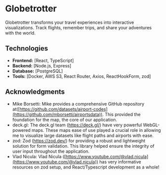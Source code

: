 # Globetrotter

Globetrotter transforms your travel experiences into interactive
visualizations. Track flights, remember trips, and share your adventures with
the world.

## Technologies

- **Frontend:** [React, TypeScript]
- **Backend:** [Node.js, Express]
- **Database:** [PostgreSQL]
- **Tools:** [Docker, AWS S3, React Router, Axios, ReactHookForm, zod]

## Acknowledgments

- Mike Borsetti: Mike provides a comprehensive GitHub repository at([https://github.com/datasets/airport-codes](https://github.com/mborsetti/airportsdata)). This provided the foundation for the map, the core of our application.
- deck.gl: The deck.gl team (https://deck.gl/) have very powerful WebGL-powered maps. These maps ease of use played a crucial role in allowing me to visualize large datasets like flight paths and airports with ease.
- zod: Zod (https://zod.dev/) for providing a robust and lightweight solution for form validation. This library helped ensure the integrity of user input throughout the application.
- Vlad Nicula: Vlad Nicula ([https://www.youtube.com/@vlad.nicula](https://www.youtube.com/@vlad.nicula)) has very informative resources on zod setup, and React/Typescript development as a whole!
